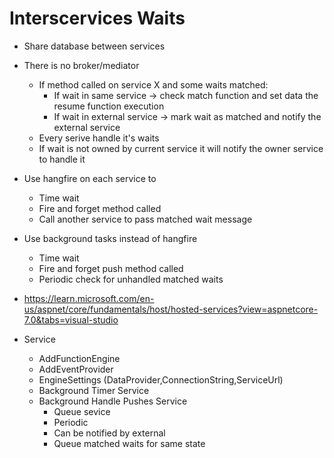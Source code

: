 ﻿# Interscervices Waits
* Share database between services
* There is no broker/mediator
	* If method called on service X and some waits matched:
		* If wait in same service -> check match function and set data the resume function execution
		* If wait in external service -> mark wait as matched and notify the external service
	* Every serive handle it's waits
	* If wait is not owned by current service it will notify the owner service to handle it

* Use hangfire on each service to
	* Time wait 
	* Fire and forget method called
	* Call another service to pass matched wait message

* Use background tasks instead of hangfire
	* Time wait 
	* Fire and forget push method called
	* Periodic check for unhandled matched waits
* https://learn.microsoft.com/en-us/aspnet/core/fundamentals/host/hosted-services?view=aspnetcore-7.0&tabs=visual-studio


* Service
	* AddFunctionEngine
	* AddEventProvider
	* EngineSettings (DataProvider,ConnectionString,ServiceUrl)
	* Background Timer Service
	* Background Handle Pushes Service
		* Queue sevice
		* Periodic
		* Can be notified by external
		* Queue matched waits for same state